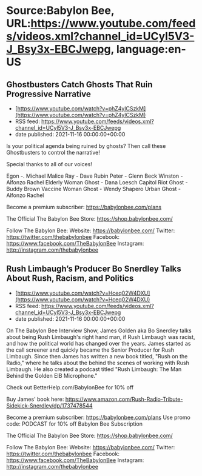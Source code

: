 # Source:Babylon Bee, URL:https://www.youtube.com/feeds/videos.xml?channel_id=UCyl5V3-J_Bsy3x-EBCJwepg, language:en-US

## Ghostbusters Catch Ghosts That Ruin Progressive Narrative
 - [https://www.youtube.com/watch?v=phZ4ylCSzkM](https://www.youtube.com/watch?v=phZ4ylCSzkM)
 - RSS feed: https://www.youtube.com/feeds/videos.xml?channel_id=UCyl5V3-J_Bsy3x-EBCJwepg
 - date published: 2021-11-16 00:00:00+00:00

Is your political agenda being ruined by ghosts? Then call these Ghostbusters to control the narrative!

Special thanks to all of our voices!

Egon -. Michael Malice 
Ray -  Dave Rubin 
Peter - Glenn Beck 
Winston - Alfonzo Rachel 
Elderly Woman Ghost - Dana Loesch
Capitol Riot Ghost -  Buddy Brown 
Vaccine Woman Ghost - Wendy Shapero 
Urban Ghost - Alfonzo Rachel 

Become a premium subscriber:  https://babylonbee.com/plans

The Official The Babylon Bee Store:  https://shop.babylonbee.com/

Follow The Babylon Bee:
Website: https://babylonbee.com/
Twitter: https://twitter.com/thebabylonbee
Facebook: https://www.facebook.com/TheBabylonBee
Instagram: http://instagram.com/thebabylonbee

## Rush Limbaugh’s Producer Bo Snerdley Talks About Rush, Racism, and Politics
 - [https://www.youtube.com/watch?v=Hceq02W4DXU](https://www.youtube.com/watch?v=Hceq02W4DXU)
 - RSS feed: https://www.youtube.com/feeds/videos.xml?channel_id=UCyl5V3-J_Bsy3x-EBCJwepg
 - date published: 2021-11-16 00:00:00+00:00

On The Babylon Bee Interview Show, James Golden aka Bo Snerdley talks about being Rush Limbaugh's right hand man, if Rush Limbaugh was racist, and how the political world has changed over the years. James started as the call screener and quickly became the Senior Producer for Rush Limbaugh. Since then James has written a new book titled, "Rush on the Radio," where he talks about the behind the scenes of working with Rush Limbaugh. He also created a podcast titled "Rush Limbaugh: The Man Behind the Golden EIB Microphone."

Check out BetterHelp.com/BabylonBee for 10% off

Buy James' book here: https://www.amazon.com/Rush-Radio-Tribute-Sidekick-Snerdley/dp/1737478544

Become a premium subscriber:  https://babylonbee.com/plans
Use promo code: PODCAST for 10% off Babylon Bee Subscription

The Official The Babylon Bee Store:  https://shop.babylonbee.com/

Follow The Babylon Bee:
Website: https://babylonbee.com/
Twitter: https://twitter.com/thebabylonbee
Facebook: https://www.facebook.com/TheBabylonBee
Instagram: http://instagram.com/thebabylonbee

